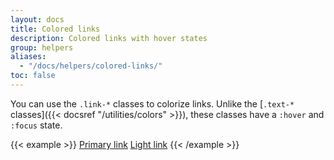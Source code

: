 ```yaml
---
layout: docs
title: Colored links
description: Colored links with hover states
group: helpers
aliases:
  - "/docs/helpers/colored-links/"
toc: false
---
```


You can use the `.link-*` classes to colorize links. Unlike the [`.text-*` classes]({{< docsref "/utilities/colors" >}}), these classes have a `:hover` and `:focus` state.

{{< example >}}
<a href="#" class="link-primary">Primary link</a>
<a href="#" class="link-light">Light link</a>
{{< /example >}}

